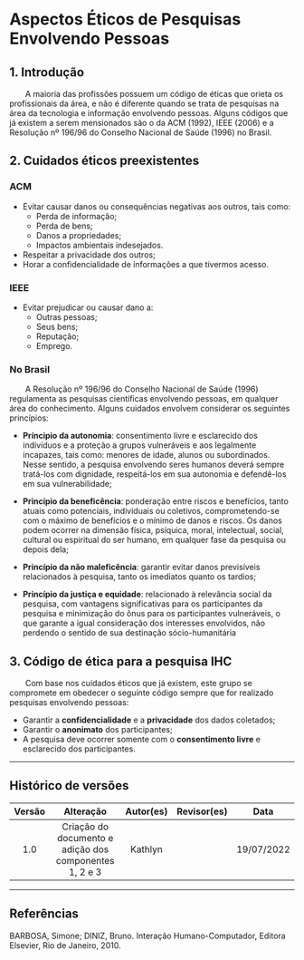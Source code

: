 # Aspectos Éticos de Pesquisas Envolvendo Pessoas

## 1. Introdução

&emsp;&emsp;A maioria das profissões possuem um código de éticas que orieta os profissionais da área, e não é diferente quando se trata de pesquisas na área da tecnologia e informação envolvendo pessoas. Alguns códigos que já existem a serem mensionados são o da ACM (1992), IEEE (2006) e a Resolução nº 196/96 do Conselho Nacional de Saúde (1996) no Brasil.

## 2. Cuidados éticos preexistentes

### ACM

- Evitar causar danos ou consequências negativas aos outros, tais como:
  - Perda de informação;
  - Perda de bens;
  - Danos a propriedades;
  - Impactos ambientais indesejados.
- Respeitar a privacidade dos outros;
- Horar a confidencialidade de informações a que tivermos acesso.

### IEEE

- Evitar prejudicar ou causar dano a:
  - Outras pessoas;
  - Seus bens;
  - Reputação;
  - Emprego.

### No Brasil

&emsp;&emsp;A Resolução nº 196/96 do Conselho Nacional de Saúde (1996) regulamenta as pesquisas científicas envolvendo pessoas, em qualquer área do conhecimento. Alguns cuidados envolvem considerar os seguintes princípios:

- <b>Príncipio da autonomia</b>: consentimento livre e esclarecido dos indivíduos e a proteção a grupos vulneráveis e aos legalmente incapazes, tais como: menores de idade, alunos ou subordinados. Nesse sentido, a pesquisa envolvendo seres humanos deverá sempre tratá-los com dignidade, respeitá-los em sua autonomia e defendê-los em sua vulnerabilidade;

- <b>Princípio da beneficência</b>: ponderação entre riscos e benefícios, tanto atuais como potenciais, individuais ou coletivos, comprometendo-se com o máximo de benefícios e o mínimo de danos e riscos. Os danos podem ocorrer na dimensão física, psíquica, moral, intelectual, social, cultural ou espiritual do ser humano, em qualquer fase da pesquisa ou depois dela;

- <b>Princípio da não maleficência</b>: garantir evitar danos previsíveis relacionados à pesquisa, tanto os imediatos quanto os tardios;

- <b>Princípio da justiça e equidade</b>: relacionado à relevância social da pesquisa, com vantagens significativas para os participantes da pesquisa e minimização do ônus para os participantes vulneráveis, o que garante a igual consideração dos interesses envolvidos, não perdendo o sentido de sua destinação sócio-humanitária


## 3. Código de ética para a pesquisa IHC

&emsp;&emsp;Com base nos cuidados éticos que já existem, este grupo se compromete em obedecer o seguinte código sempre que for realizado pesquisas envolvendo pessoas:

- Garantir a <b>confidencialidade</b> e a <b>privacidade</b> dos dados coletados;
- Garantir o <b>anonimato</b> dos participantes;
- A pesquisa deve ocorrer somente com o <b>consentimento livre</b> e esclarecido dos participantes.

---

## Histórico de versões

| Versão |                Alteração               | Autor(es) |         Revisor(es)        |  Data |
|:------:|:--------------------------------------:|:-----------:|:----------------------:|:-----:|
|   1.0  |  Criação do documento e adição dos componentes 1, 2 e 3 |    Kathlyn    |  | 19/07/2022 |

---

## Referências

BARBOSA, Simone; DINIZ, Bruno. Interação Humano-Computador, Editora Elsevier, Rio de Janeiro, 2010.
